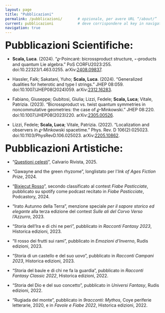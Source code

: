 ```yaml
---
layout: page
title: "Pubblicazioni"
permalink: /pubblicazioni/       # opzionale, per avere URL “/about/”
current: pubblicazioni           # deve corrispondere al key in navigation.yml
navigation: true
---
```


<!-- 1) Carico i CSS delle icone -->
<link
  rel="stylesheet"
  href="https://cdnjs.cloudflare.com/ajax/libs/font-awesome/6.4.0/css/all.min.css"
/>
<link
  rel="stylesheet"
  href="https://cdn.jsdelivr.net/npm/academicons/css/academicons.min.css"
/>

<!-- 2) CSS inline per l’header con titoli + icone a destra -->
<style>
.pub-header {
  display: flex;
  align-items: center;
  justify-content: space-between;
  flex-wrap: wrap;
  margin-bottom: 1rem;
}
.pub-header h1 {
  margin: 0;
  font-size: 2rem;
}
.pub-icons a {
  display: inline-block;
  margin-left: 0.75rem;
  color: inherit;
}
/* ORCID e INSPIRE-HEP ingranditi */
.pub-icons .fa-orcid,
.pub-icons .ai-inspire {
  font-size: 2rem;
  vertical-align: middle;
}
</style>

<!-- 3) Header “Pubblicazioni Scientifiche” + icone -->
<div class="pub-header">
  <h1>Pubblicazioni Scientifiche:</h1>
  <div class="pub-icons">
    <!-- ORCID (Font-Awesome) -->
    <a href="https://orcid.org/0000-0001-5718-323X"
       target="_blank" rel="noopener" aria-label="ORCID iD">
      <i class="fab fa-orcid"></i>
    </a>
    <!-- INSPIRE-HEP (Academicons) -->
    <a href="https://inspirehep.net/authors/2086448"
       target="_blank" rel="noopener" aria-label="INSPIRE-HEP">
      <i class="ai ai-inspire"></i>
    </a>
  </div>
</div>

- **Scala, Luca**. (2024). “𝜚-Poincaré: bicrossproduct structure, ⋆-products and quantum Lie algebra.” PoS CORFU2023:255. doi:10.22323/1.463.0255. arXiv:[2408.09837](https://arxiv.org/abs/2408.09837).  

- Hassler, Falk; Sakatani, Yuho; **Scala, Luca**. (2024). “Generalized dualities for heterotic and type I strings.” JHEP 08:059. doi:10.1007/JHEP08(2024)059. arXiv:[2312.16283](https://arxiv.org/abs/2312.16283).

- Fabiano, Giuseppe; Gubitosi, Giulia; Lizzi, Fedele; **Scala, Luca**; Vitale, Patrizia. (2023). “Bicrossproduct vs. twist quantum symmetries in noncommutative geometries: the case of 𝜚-Minkowski.” JHEP 08:220. doi:10.1007/JHEP08(2023)220. arXiv:[2305.00526](https://arxiv.org/abs/2305.00526).  

- Lizzi, Fedele; **Scala, Luca**; Vitale, Patrizia. (2022). “Localization and observers in 𝜚-Minkowski spacetime.” Phys. Rev. D 106(2):025023. doi:10.1103/PhysRevD.106.025023. arXiv:[2205.10862](https://arxiv.org/abs/2205.10862).  


<div class="pub-header no-icons">
  <h1>Pubblicazioni Artistiche:</h1>
  <div class="pub-icons"><!-- vuoto --></div>
</div>

- “[Questioni celesti](https://calvariorivista.it/questioni-celesti-racconto-di-luca-scala/)”, Calvario Rivista, 2025.

- “Gawayne and the green rhyzome”, longlistato per l'*Ink of Ages Fiction Prize*, 2024.

- “[Bixiecut Rosso](https://open.spotify.com/episode/7a1LustUVuqCkqd9rsbB4c?si=eb2a91a8b0d8457c)”, secondo classificato al contest *Fiabe Pasticciate*, pubblicato su spotify come podcast recitato in *Fiabe Pasticciate*, Podcastory, 2024.

- “Irato Autunno della Terra”, menzione speciale *per il sapore storico ed elegante* alla terza edizione del contest *Sulle ali del Corvo Verso l’Azzurro*, 2023.

- “Storia dell’Ira e di chi ne perì”, pubblicato in *Racconti Fantasy 2023*, Historica edizioni, 2023.

- “Il rosso dei frutti sui rami”, pubblicato in *Emozioni d’Inverno*, Rudis edizioni, 2023.

- “Storia di un castello e del suo uovo”, pubblicato in *Racconti Campani 2023*, Historica edizioni, 2023.

- “Storia del baule e di chi ne fa la guardia”, pubblicato in *Racconti Fantasy Classic 2022*, Historica edizioni, 2022.

- “Storia del Dio e del suo concetto”, pubblicato in *Universi Fantasy*, Rudis edizioni, 2022.

- “Rugiada del monte”, pubblicato in *9racconti: Mythos*, Coye periferie letterarie, 2020, e in *Favole e Fiabe 2022*, Historica edizioni, 2022.  
